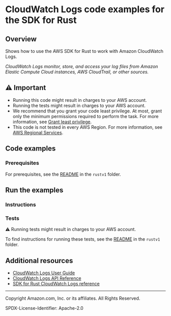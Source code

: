 <!--Generated by WRITEME on 2023-06-06 21:26:10.579237 (UTC)-->
# CloudWatch Logs code examples for the SDK for Rust

## Overview

Shows how to use the AWS SDK for Rust to work with Amazon CloudWatch Logs.

<!--custom.overview.start-->
<!--custom.overview.end-->

*CloudWatch Logs monitor, store, and access your log files from Amazon Elastic Compute Cloud instances, AWS CloudTrail, or other sources.*

## ⚠ Important

* Running this code might result in charges to your AWS account.
* Running the tests might result in charges to your AWS account.
* We recommend that you grant your code least privilege. At most, grant only the minimum permissions required to perform the task. For more information, see [Grant least privilege](https://docs.aws.amazon.com/IAM/latest/UserGuide/best-practices.html#grant-least-privilege).
* This code is not tested in every AWS Region. For more information, see [AWS Regional Services](https://aws.amazon.com/about-aws/global-infrastructure/regional-product-services).

<!--custom.important.start-->
<!--custom.important.end-->

## Code examples

### Prerequisites

For prerequisites, see the [README](../README.md#Prerequisites) in the `rustv1` folder.


<!--custom.prerequisites.start-->
<!--custom.prerequisites.end-->

## Run the examples

### Instructions


<!--custom.instructions.start-->
<!--custom.instructions.end-->



### Tests

⚠ Running tests might result in charges to your AWS account.


To find instructions for running these tests, see the [README](../README.md#Tests)
in the `rustv1` folder.



<!--custom.tests.start-->
<!--custom.tests.end-->

## Additional resources

* [CloudWatch Logs User Guide](https://docs.aws.amazon.com/AmazonCloudWatch/latest/logs/WhatIsCloudWatchLogs.html)
* [CloudWatch Logs API Reference](https://docs.aws.amazon.com/AmazonCloudWatchLogs/latest/APIReference/Welcome.html)
* [SDK for Rust CloudWatch Logs reference](https://docs.rs/aws-sdk-cloudwatch-logs/latest/aws_sdk_cloudwatch-logs/)

<!--custom.resources.start-->
<!--custom.resources.end-->

---

Copyright Amazon.com, Inc. or its affiliates. All Rights Reserved.

SPDX-License-Identifier: Apache-2.0